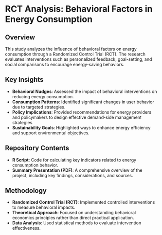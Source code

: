 # RCT Analysis: Behavioral Factors in Energy Consumption

## Overview
This study analyzes the influence of behavioral factors on energy consumption through a Randomized Control Trial (RCT). The research evaluates interventions such as personalized feedback, goal-setting, and social comparisons to encourage energy-saving behaviors.

## Key Insights
- **Behavioral Nudges**: Assessed the impact of behavioral interventions on reducing energy consumption.
- **Consumption Patterns**: Identified significant changes in user behavior due to targeted strategies.
- **Policy Implications**: Provided recommendations for energy providers and policymakers to design effective demand-side management strategies.
- **Sustainability Goals**: Highlighted ways to enhance energy efficiency and support environmental objectives.

## Repository Contents
- **R Script**: Code for calculating key indicators related to energy consumption behavior.
- **Summary Presentation (PDF)**: A comprehensive overview of the project, including key findings, considerations, and sources.

## Methodology
- **Randomized Control Trial (RCT)**: Implemented controlled interventions to measure behavioral impacts.
- **Theoretical Approach**: Focused on understanding behavioral economics principles rather than direct practical application.
- **Data Analysis**: Used statistical methods to evaluate intervention effectiveness.

